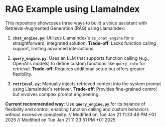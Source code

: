 # RAG Example using LlamaIndex

This repository showcases three ways to build a voice assistant with Retrieval-Augmented Generation (RAG) using LlamaIndex:

1. **`chat_engine.py`**: Utilizes LlamaIndex's `as_chat_engine` for a straightforward, integrated solution. **Trade-off**: Lacks function calling support, limiting advanced interactions.

2. **`query_engine.py`**: Uses an LLM that supports function calling (e.g., OpenAI's models) to define custom functions like `query_info` for retrieval. **Trade-off**: Requires additional setup but offers greater flexibility.

3. **`retrieval.py`**: Manually injects retrieved context into the system prompt using LlamaIndex's retriever. **Trade-off**: Provides fine-grained control but involves complex prompt engineering.

**Current recommended way**: Use **`query_engine.py`** for its balance of flexibility and control, enabling function calling and custom behaviors without excessive complexity.
// Modified on Tue Jan 21 11:33:46 PM +01 2025
// Modified on Tue Jan 21 11:33:51 PM +01 2025
